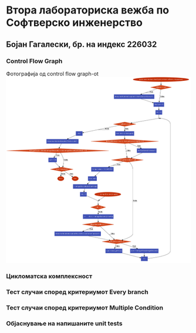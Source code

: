 # Втора лабораториска вежба по Софтверско инженерство

## Бојан Гагалески, бр. на индекс 226032

###  Control Flow Graph

Фотографија од control flow graph-ot
![cfg.png](cfg.png)
### Цикломатска комплексност

### Тест случаи според критериумот Every branch

### Тест случаи според критериумот Multiple Condition

### Објаснување на напишаните unit tests
